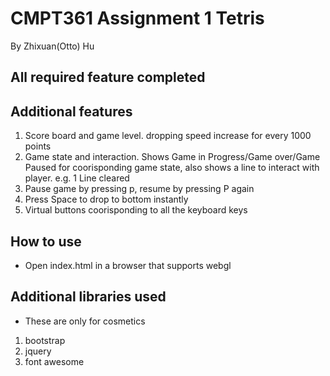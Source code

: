 # CMPT361 Assignment 1 Tetris
By Zhixuan(Otto) Hu


## All required feature completed

## Additional features
1. Score board and game level. dropping speed increase for every 1000 points
2. Game state and interaction. Shows Game in Progress/Game over/Game Paused for coorisponding game state, also shows a line to interact with player. e.g. 1 Line cleared
3. Pause game by pressing p, resume by pressing P again 
4. Press Space to drop to bottom instantly
5. Virtual buttons coorisponding to all the keyboard keys

## How to use

- Open index.html in a browser that supports webgl


## Additional libraries used
- These are only for cosmetics 
1. bootstrap 
2. jquery
3. font awesome